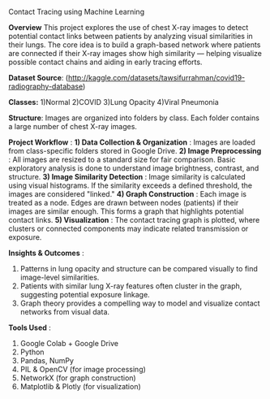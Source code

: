 Contact Tracing using Machine Learning

**Overview**
This project explores the use of chest X-ray images to detect potential contact links between patients by analyzing visual similarities in their lungs. The core idea is to build a graph-based network where patients are connected if their X-ray images show high similarity — helping visualize possible contact chains and aiding in early tracing efforts.

**Dataset Source**: (http://kaggle.com/datasets/tawsifurrahman/covid19-radiography-database)

**Classes:**
1)Normal
2)COVID
3)Lung Opacity
4)Viral Pneumonia

**Structure**: Images are organized into folders by class. Each folder contains a large number of chest X-ray images.

**Project Workflow** : 
**1) Data Collection & Organization** : 
Images are loaded from class-specific folders stored in Google Drive.
**2) Image Preprocessing** : 
All images are resized to a standard size for fair comparison. Basic exploratory analysis is done to understand image brightness, contrast, and structure.
**3) Image Similarity Detection** : 
Image similarity is calculated using visual histograms. If the similarity exceeds a defined threshold, the images are considered "linked."
**4) Graph Construction** : 
Each image is treated as a node. Edges are drawn between nodes (patients) if their images are similar enough. This forms a graph that highlights potential contact links.
**5) Visualization** : 
The contact tracing graph is plotted, where clusters or connected components may indicate related transmission or exposure.

**Insights & Outcomes** : 
1) Patterns in lung opacity and structure can be compared visually to find image-level similarities.
2) Patients with similar lung X-ray features often cluster in the graph, suggesting potential exposure linkage.
3) Graph theory provides a compelling way to model and visualize contact networks from visual data.

**Tools Used** : 
1) Google Colab + Google Drive
2) Python
3) Pandas, NumPy
4) PIL & OpenCV (for image processing)
5) NetworkX (for graph construction)
6) Matplotlib & Plotly (for visualization)

